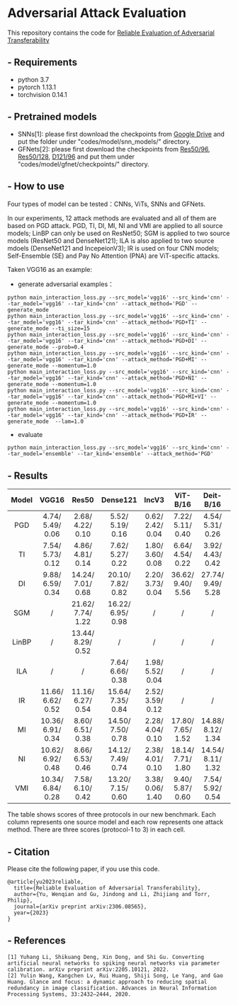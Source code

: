 
# Adversarial Attack Evaluation
This repository contains the code for [	
Reliable Evaluation of Adversarial Transferability
](http://arxiv.org/abs/2306.08565)

## - Requirements
- python 3.7
- pytorch 1.13.1
- torchvision 0.14.1

## - Pretrained models
- SNNs[1]: please first download the checkpoints from [Google Drive](https://drive.google.com/drive/folders/1vwNx4xTF6EG_Brbu-6mGkgC2HcfgtBTe) and put the folder under "codes/model/snn_models/" directory.
- GFNets[2]: please first download the checkpoints from [Res50/96](https://drive.google.com/file/d/1Iun8o4o7cQL-7vSwKyNfefOgwb9-o9kD/view?usp=sharing), [Res50/128](https://drive.google.com/file/d/1cEj0dXO7BfzQNd5fcYZOQekoAe3_DPia/view?usp=sharing), [D121/96](https://drive.google.com/file/d/1UflIM29Npas0rTQSxPqwAT6zHbFkQq6R/view?usp=sharing) and put them under "codes/model/gfnet/checkpoints/" directory. 
## - How to use

Four types of model can be tested：CNNs, ViTs, SNNs and GFNets.

In our experiments, 12 attack methods are evaluated and all of them are based on PGD attack. PGD, TI, DI, MI, NI and VMI are applied to all source models; LinBP can only be used on ResNet50; SGM is applied to two source models (ResNet50 and DenseNet121); ILA is also applied to two source mdoels (DenseNet121 and IncepeionV3); IR is used on four CNN models; Self-Ensemble (SE) and Pay No Attention (PNA) are ViT-specific attacks.

Taken VGG16 as an example: 

- generate adversarial examples：

```
python main_interaction_loss.py --src_model='vgg16' --src_kind='cnn' --tar_model='vgg16' --tar_kind='cnn' --attack_method='PGD' --generate_mode
python main_interaction_loss.py --src_model='vgg16' --src_kind='cnn' --tar_model='vgg16' --tar_kind='cnn' --attack_method='PGD+TI' --generate_mode --ti_size=15
python main_interaction_loss.py --src_model='vgg16' --src_kind='cnn' --tar_model='vgg16' --tar_kind='cnn' --attack_method='PGD+DI' --generate_mode --prob=0.4
python main_interaction_loss.py --src_model='vgg16' --src_kind='cnn' --tar_model='vgg16' --tar_kind='cnn' --attack_method='PGD+MI' --generate_mode --momentum=1.0
python main_interaction_loss.py --src_model='vgg16' --src_kind='cnn' --tar_model='vgg16' --tar_kind='cnn' --attack_method='PGD+NI' --generate_mode --momentum=1.0
python main_interaction_loss.py --src_model='vgg16' --src_kind='cnn' --tar_model='vgg16' --tar_kind='cnn' --attack_method='PGD+MI+VI' --generate_mode --momentum=1.0
python main_interaction_loss.py --src_model='vgg16' --src_kind='cnn' --tar_model='vgg16' --tar_kind='cnn' --attack_method='PGD+IR' --generate_mode  --lam=1.0
```

- evaluate
```
python main_interaction_loss.py --src_model='vgg16' --src_kind='cnn' --tar_model='ensemble' --tar_kind='ensemble' --attack_method='PGD'
```

## - Results
  
| Model | VGG16 | Res50 | Dense121 | IncV3 | ViT-B/16 | Deit-B/16 | Swin-B/4/7 | Avg |
| :----: | :----: | :----: | :----: | :----: | :---: | :---: | :------: | :------: |
| PGD | 4.74/<br>5.49/<br>0.06 | 2.68/<br>4.22/<br>0.10 | 5.52/<br>5.19/<br>0.16 | 0.62/<br>2.42/<br>0.04 | 7.22/<br>5.11/<br>0.40 | 4.54/<br>5.31/<br>0.26 | 0.76/<br>2.66/<br>0.06 | 3.73/<br>4.34/<br>0.15 |
| TI | 7.54/<br>5.73/<br>0.12 | 4.86/<br>4.81/<br>0.14 | 7.62/<br>5.27/<br>0.22 | 1.80/<br>3.60/<br>0.08 | 6.64/<br>4.54/<br>0.22 | 3.92/<br>4.43/<br>0.42 | 3.72/<br>3.99/<br>0.34 | 5.16/<br>4.62/<br>0.22 |
| DI | 9.88/<br>6.59/<br>0.34 | 14.24/<br>7.01/<br>0.68 | 20.10/<br>7.82/<br>0.82 | 2.20/<br>3.73/<br>0.04 | 36.62/<br>9.40/<br>5.56 | 27.74/<br>9.49/<br>5.28 | 10.40/<br>5.45/<br>1.08 | 17.31/<br>7.07/<br>1.97 |
| SGM | /<br>| 21.62/<br>7.74/<br>1.22 | 16.22/<br>6.95/<br>0.98 | /<br>| /<br>| /<br>| /<br>| 18.92/<br>7.345/<br>1.71 |
| LinBP | /<br>| 13.44/<br>8.29/<br>0.52 | /<br>| /<br>| /<br>| /<br>| /<br>| 13.44/<br>8.29/<br>0.52 |
| ILA | /<br>| /<br>| 7.64/<br>6.66/<br>0.38 | 1.98/<br>5.52/<br>0.04 | /<br>| /<br>| /<br>| 4.81/<br>6.09/<br>0.21 |
| IR | 11.66/<br>6.62/<br>0.52 | 11.16/<br>6.27/<br>0.54 | 15.64/<br>7.35/<br>0.84 | 2.52/<br>3.59/<br>0.12 | /<br>| /<br>| /<br>| 10.25/<br>5.96/<br>0.51 |
| MI | 10.36/<br>6.91/<br>0.34 | 8.60/<br>6.51/<br>0.38 | 14.50/<br>7.50/<br>0.78 | 2.28/<br>4.04/<br>0.10 | 17.80/<br>7.65/<br>1.52 | 14.88/<br>8.12/<br>1.34 | 3.96/<br>4.55/<br>0.30 | 10.34/<br>6.47/<br>0.68 |
| NI | 10.62/<br>6.92/<br>0.48 | 8.66/<br>6.53/<br>0.46 | 14.12/<br>7.49/<br>0.74 | 2.38/<br>4.01/<br>0.10 | 18.14/<br>7.71/<br>1.80 | 14.54/<br>8.11/<br>1.32 | 4.12/<br>4.57/<br>0.28 | 10.37/<br>6.48/<br>0.74 |
| VMI | 10.34/<br>6.84/<br>0.28 | 7.58/<br>6.10/<br>0.42 | 13.20/<br>7.15/<br>0.60 | 3.38/<br>0.06/<br>1.40 | 9.40/<br>5.87/<br>0.60 | 7.54/<br>5.92/<br>0.54 | 3.86/<br>4.47/<br>0.32 | 7.9/<br>5.20/<br>0.59 |

The table shows scores of three protocols in our new benchmark. Each column represents one source model and each row represents one attack method. There are three scores (protocol-1 to 3) in each cell. 

## - Citation

Please cite the following paper, if you use this code.

```
@article{yu2023reliable,
  title={Reliable Evaluation of Adversarial Transferability},
  author={Yu, Wenqian and Gu, Jindong and Li, Zhijiang and Torr, Philip},
  journal={arXiv preprint arXiv:2306.08565},
  year={2023}
}
```

## - References

```
[1] Yuhang Li, Shikuang Deng, Xin Dong, and Shi Gu. Converting artificial neural networks to spiking neural networks via parameter calibration. arXiv preprint arXiv:2205.10121, 2022.
[2] Yulin Wang, Kangchen Lv, Rui Huang, Shiji Song, Le Yang, and Gao Huang. Glance and focus: a dynamic approach to reducing spatial redundancy in image classification. Advances in Neural Information Processing Systems, 33:2432–2444, 2020.

```
